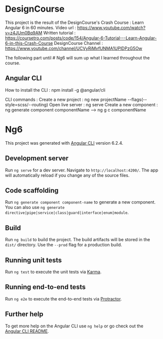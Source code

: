 # DesignCourse

This project is the result of the DesignCourse's Crash Course : Learn Angular 6 in 60 minutes.
Video url : https://www.youtube.com/watch?v=z4JUm0Bq9AM
Written tutorial : https://coursetro.com/posts/code/154/Angular-6-Tutorial---Learn-Angular-6-in-this-Crash-Course
DesignCourse Channel : https://www.youtube.com/channel/UCVyRiMvfUNMA1UPlDPzG5Ow

The following part until # Ng6 will sum up what I learned throughout the course.

## Angular CLI

How to install the CLI : npm install -g @angular/cli

CLI commands :
Create a new project : ng new projectName --flags(--style=scss/--routing)
Open live server : ng serve
Create a new component : ng generate component componentName --> ng g c componentName

# Ng6

This project was generated with [Angular CLI](https://github.com/angular/angular-cli) version 6.2.4.

## Development server

Run `ng serve` for a dev server. Navigate to `http://localhost:4200/`. The app will automatically reload if you change any of the source files.

## Code scaffolding

Run `ng generate component component-name` to generate a new component. You can also use `ng generate directive|pipe|service|class|guard|interface|enum|module`.

## Build

Run `ng build` to build the project. The build artifacts will be stored in the `dist/` directory. Use the `--prod` flag for a production build.

## Running unit tests

Run `ng test` to execute the unit tests via [Karma](https://karma-runner.github.io).

## Running end-to-end tests

Run `ng e2e` to execute the end-to-end tests via [Protractor](http://www.protractortest.org/).

## Further help

To get more help on the Angular CLI use `ng help` or go check out the [Angular CLI README](https://github.com/angular/angular-cli/blob/master/README.md).
